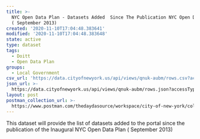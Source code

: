 ```yaml
---
title: >-
  NYC Open Data Plan - Datasets Added  Since The Publication NYC Open Data Plan
  ( September 2013)
created: '2020-11-10T17:04:48.383641'
modified: '2020-11-10T17:04:48.383648'
state: active
type: dataset
tags:
  - Doitt
  - Open Data Plan
groups:
  - Local Government
csv_url: 'https://data.cityofnewyork.us/api/views/qnuk-aubm/rows.csv?accessType=DOWNLOAD'
json_url: >-
  https://data.cityofnewyork.us/api/views/qnuk-aubm/rows.json?accessType=DOWNLOAD
layout: post
postman_collection_url: >-
  https://www.postman.com/thedaydasource/workspace/city-of-new-york/collection/15909983-9285a3f6-dacc-4d14-9abf-3dc511219c43
---
```

This dataset will provide the list of datasets added to the portal since the publication of the Inaugural NYC Open Data Plan ( September 2013)
